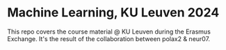 # Machine Learning, KU Leuven 2024

This repo covers the course material @ KU Leuven during the Erasmus Exchange. It's the result of the collaboration between polax2 & neur07.
